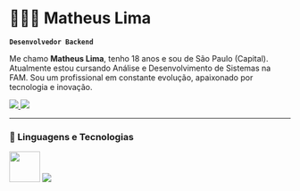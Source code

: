 # 👨🏼‍💻 Matheus Lima

**`Desenvolvedor Backend`**

Me chamo **Matheus Lima**, tenho 18 anos e sou de São Paulo (Capital). Atualmente estou cursando Análise e Desenvolvimento de Sistemas na FAM. Sou um profissional em constante evolução, apaixonado por tecnologia e inovação.

<p align="">
  <a href="https://www.linkedin.com/in/matheusliima/" target="_blank">
    <img src="https://img.shields.io/badge/-LinkedIn-0A66C2?style=for-the-badge&logo=linkedin&logoColor=white">
  </a>
  <a href="mailto:matheusliima.in@gmail.com">
    <img src="https://img.shields.io/badge/-Email-EA4335?style=for-the-badge&logo=gmail&logoColor=white">
  </a>
</p>

---

### 🤖 Linguagens e Tecnologias

<p align="">
  <img src="https://raw.githubusercontent.com/marwin1991/profile-technology-icons/refs/heads/main/icons/java.png" width="55" />
  <img src="https://skillicons.dev/icons?i=spring,cs,html,css,git,github" />
</p>
